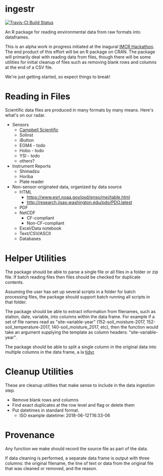 # ingestr

[![Travis-CI Build Status](https://travis-ci.org/jpshanno/ingestr.svg?branch=master)](https://travis-ci.org/jpshanno/ingestr)

An R package for reading environmental data from raw formats into dataframes. 

This is an alpha work in progress initiated at the inagural [IMCR Hackathon](https://github.com/IMCR-Hackathon/HackathonCentral).  The end product of this effort will be an R package on CRAN.  The package will primarily deal with reading data from files, though there will be some utilities for initial cleanup of files such as removing blank rows and columns at the end of a CSV file.

We're just getting started, so expect things to break!

# Reading in Files

Scientific data files are produced in many formats by many means. Here's what's on our radar.

* Sensors
    * [Campbell Scientific](https://www.campbellsci.com/blog/tool-to-import-data-to-r)
    * Solinst
    * iButton
    * EGM4 - todo
    * Hobo - todo
    * YSI - todo
    * others?
* Instrument Reports
    * Shimadzu
    * Horiba
    * Plate reader
* Non-sensor-originated data, organized by data source
    * HTML
        * https://www.esrl.noaa.gov/psd/enso/mei/table.html
        * http://research.jisao.washington.edu/pdo/PDO.latest
    * PDF
    * NetCDF
        * CF-compliant
        * Non-CF-compliant
    * Excel/Data notebook
    * Text/CSV/ASCII
    * Databases

# Helper Utilities

The package should be able to parse a single file or all files in a folder or zip file. If batch reading files then files should be checked for duplicate contents.

Assuming the user has set up several scripts in a folder for batch processing files, the package should support batch running all scripts in that folder.

The package should be able to extract information from filenames, such as station, date, variable, into columns within the data frame. For example if a set of file names read as "site-variable-year" (152-soil_moisture-2017, 152-soil_temperature-2017, 140-soil_moisture_2017, etc), then the function would take an argument supplying the template as column headers: "site-variable-year".

The package should be able to split a single column in the original data into multiple columns in the data frame, a la [tidyr](http://tidyr.tidyverse.org/).

# Cleanup Utilities

These are cleanup utilities that make sense to include in the data ingestion step.
* Remove blank rows and columns
* Find exact duplicates at the row level and flag or delete them
* Put datetimes in standard format.
    * ISO example datetime: 2018-06-12T16:33-06
  
# Provenance

Any function we make should record the source file as part of the data.

If data cleaning is performed, a separate data frame is output with three columns: the original filename, the line of text or data from the original file that was cleaned or removed, and the reason.
